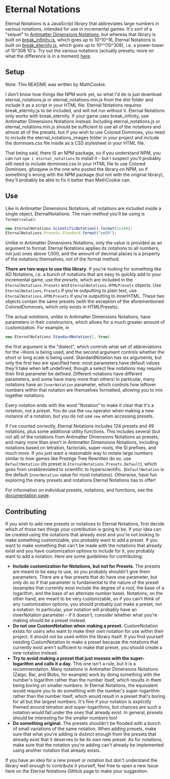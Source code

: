 # Eternal Notations

Eternal Notations is a JavaScript library that abbreviates large numbers in various notations, intended for use in incremental games. It's sort of a "sequel" to [Antimatter Dimensions Notations](https://github.com/antimatter-dimensions/notations/tree/master), but whereas that library is built on [break_infinity.js](https://github.com/Patashu/break_infinity.js), which goes up to 10^10^16, Eternal Notations is built on [break_eternity.js](https://github.com/Patashu/break_eternity.js), which goes up to 10^^(10^308), i.e. a power-tower of 10^308 10's. Try out the various notations (actually presets; more on what the difference is in a moment) [here](https://mathcookie17.github.io/Eternal-Notations).

## Setup

Note: This README was written by MathCookie.

I don't know how things like NPM work yet, so what I'd do is just download eternal_notations.js or eternal_notations.min.js from the dist folder and include it as a script in your HTML file. Eternal Notations requires break_eternity.js to be included, and will not run without it. Eternal Notations only works with break_eternity. If your game uses break_infinity, use Antimatter Dimensions Notations instead. Including eternal_notations.js or eternal_notations.min.js should be sufficient to use all of the notations and almost all of the presets, but if you wish to use Colored Dominoes, you need to include the eternal_notations_images folder in your project and include the dominoes.css file inside as a CSS stylesheet in your HTML file.

That being said, there IS an NPM package, so if you understand NPM, you can run ```npm i eternal_notations``` to install it - but I suspect you'll probably still need to include dominoes.css in your HTML file to use Colored Dominoes. ghoqyew is the one who posted the library on NPM, so if something's wrong with the NPM package (but not with the original library), they'll probably be able to fix it better than MathCookie can.

## Use

Like in Antimatter Dimensions Notations, all notations are included inside a single object, EternalNotations. The main method you'll be using is ```format(value)```:

```js
new EternalNotations.ScientificNotation().format(1e100);
EternalNotations.Presets.Standard.format("ee50");
```

Unlike in Antimatter Dimensions Notations, only the value is provided as an argument to format. Eternal Notations applies its notations to all numbers, not just ones above 1,000, and the amount of decimal places is a property of the notations themselves, not of the format method.

**There are two ways to use this library**. If you're looking for something like AD Notations, i.e. a bunch of notations that are easy to quickly add to your incremental game, use the *presets*, which are included in the ```EternalNotations.Presets``` and ```EternalNotations.HTMLPresets``` objects. Use ```EternalNotations.Presets``` if you're outputting to plain text, use ```EternalNotations.HTMLPresets``` if you're outputting to innerHTML. These two objects contain the same presets (with the exception of the aforementioned ColoredDominoes, which only exists in HTMLPresets).

The actual *notations*, unlike in Antimatter Dimensions Notations, have parameters in their constructors, which allows for a much greater amount of customization. For example, in

```js
new EternalNotations.StandardNotation(1, true)
```

the first argument is the "dialect", which controls what set of abbreviations for the -illions is being used, and the second argument controls whether the short or long scale is being used. StandardNotation has six arguments, but only the first two are specified here: most parameters have default values they'll take when left undefined, though a select few notations may require their first parameter be defined. Different notations have different parameters, and some have many more than others! In particular, many notations have an ```InnerNotation``` parameter, which controls how leftover numbers within that notation are themselves formatted, allowing you to mix together notations.

Every notation ends with the word "Notation" to make it clear that it's a notation, not a preset. You do use the ```new``` operator when making a new instance of a notation, but you do not use ```new``` when accessing presets.

If I've counted correctly, Eternal Notations includes 124 presets and 49 notations, plus some additional utility functions. This includes several (but not all) of the notations from Antimatter Dimensions Notations as presets, and many more than aren't in Antimatter Dimensions Notations, including notations based on tetration, factorials, super-roots, the SI prefixes, and much more. If you just want a reasonable way to notate large numbers similar to how games like Prestige Tree Rewritten do so, use ```DefaultNotation``` (its preset is ```EternalNotations.Presets.Default```), which goes from unabbreviated to scientific to hyperscientific. (```DefaultNotation``` is the default ```InnerNotation``` value for most notations). Otherwise, have fun exploring the many presets and notations Eternal Notations has to offer!

For information on individual presets, notations, and functions, see the [documentation page](https://mathcookie17.github.io/Eternal-Notations/documentation).

## Contributing

If you wish to add new presets or notations to Eternal Notations, first decide which of those two things your contribution is going to be. If your idea can be created using the notations that already exist and you're not looking to make something customizable, you probably want to add a preset. If you want to make something that can't be made with the notations that already exist and you have customization options to include for it, you probably want to add a notation. Here are some guidelines for contributing:

* **Include customization for Notations, but not for Presets**. The presets are meant to be easy to use, so you probably shouldn't give them parameters. There are a few presets that do have one parameter, but only do so if that parameter is fundamental to the nature of the preset (examples that currently exist include the degree of a root, the base of a logarithm, and the base of an alternate number base). Notations, on the other hand, are meant to be very customizable, so if you can't think of any customization options, you should probably just make a preset, not a notation. In particular, your notation will probably have an innerNotation parameter - if it doesn't, consider whether what you're making should be a preset instead.
* **Do not use CustomNotation when making a preset.** CustomNotation exists for users who want to make their own notation for use within their project. It should not be used within the library itself. If you find yourself needing CustomNotation to make a preset because the notations that currently exist aren't sufficient to make that preset, you should create a new notation instead.
* **Try to avoid making a preset that just messes with the super-logarithm and calls it a day.** This one isn't a rule, but it is a recommendation. Many notations in Antimatter Dimensions Notations (Zalgo, Bar, and Blobs, for example) work by doing something with the number's logarithm rather than the number itself, which results in them being boring on smaller numbers. In Eternal Notations, the equivalent would require you to do something with the number's super-logarithm rather than the number itself, which would result in a preset that's boring for all but the largest numbers. It's fine if your notation is explicitly themed around tetration and super-logarithms, but chances are such a notation would fall under the ones that already exist. In general, presets should be interesting for the smaller numbers too!
* **Do something original.** The presets shouldn't be flooded with a bunch of small variations of the same notation. When adding presets, make sure that what you're adding is distinct enough from the presets that already exist that it deserves to be its own new preset. As for notations, make sure that the notation you're adding can't already be implemented using another notation that already exists.

If you have an idea for a new preset or notation but don't understand the library well enough to contribute it yourself, feel free to open a new Issue here on the Eternal Notations GitHub page to make your suggestion.